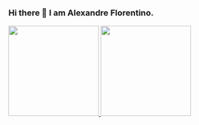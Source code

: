 ### Hi there 👋 I am Alexandre Florentino.
 <div>
  <a href="https://github.com/kanemaki">
  <img height="180em" src="https://github-readme-stats.vercel.app/api?username=kanemaki&show_icons=true&theme=blue-green&include_all_commits=true&count_private=true"/>
  <img height="180em" src="https://github-readme-stats.vercel.app/api/top-langs/?username=kanemaki&layout=compact&langs_count=7&theme=blue-green"/>
</div>
  
<!--
**kanemaki/kanemaki** is a ✨ _special_ ✨ repository because its `README.md` (this file) appears on your GitHub profile.

Here are some ideas to get you started:

- 🔭 I’m currently working on ...
- 🌱 I’m currently learning ...
- 👯 I’m looking to collaborate on ...
- 🤔 I’m looking for help with ...
- 💬 Ask me about ...
- 📫 How to reach me: ...
- 😄 Pronouns: ...
- ⚡ Fun fact: ...
-->
